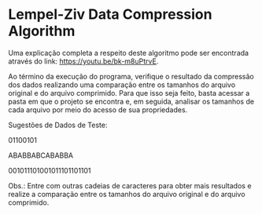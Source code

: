 # Lempel-Ziv Data Compression Algorithm

Uma explicação completa a respeito deste algoritmo pode ser encontrada através do link: https://youtu.be/bk-m8uPtrvE.

Ao término da execução do programa, verifique o resultado da compressão dos dados realizando uma comparação entre os tamanhos do arquivo original e do arquivo comprimido. Para que isso seja feito, basta acessar a pasta em que o projeto se encontra e, em seguida, analisar os tamanhos de cada arquivo por meio do acesso de sua propriedades.

Sugestões de Dados de Teste:

01100101

ABABBABCABABBA

001011101001011101101101

Obs.: Entre com outras cadeias de caracteres para obter mais resultados e realize a comparação entre os tamanhos do arquivo original e do arquivo comprimido.
